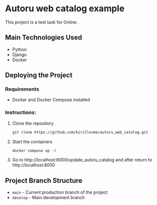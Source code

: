 # Autoru web catalog example

This project is a test task for Online.

## Main Technologies Used

- Python
- Django
- Docker

## Deploying the Project

### Requirements
- Docker and Docker Compose installed

### Instructions:
1. Clone the repository
   ```bash
   git clone https://github.com/kirillovme/autoru_web_catalog.git
   ```
2. Start the containers
   ```bash
   docker compose up -d
   ```
3. Go to http://localhost:8000/update_autoru_catalog and after return to http://localhost:8000

## Project Branch Structure

- `main` - Current production branch of the project
- `develop` - Main development branch
